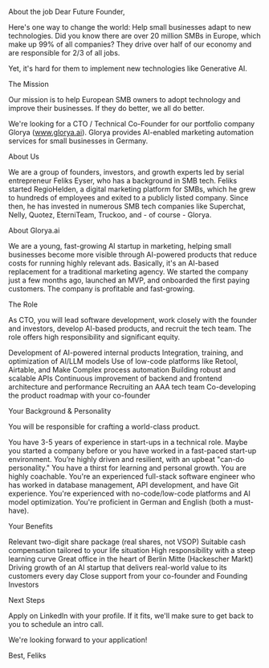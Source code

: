 About the job
Dear Future Founder,



Here's one way to change the world: Help small businesses adapt to new technologies. Did you know there are over 20 million SMBs in Europe, which make up 99% of all companies? They drive over half of our economy and are responsible for 2/3 of all jobs.



Yet, it's hard for them to implement new technologies like Generative AI.





The Mission



Our mission is to help European SMB owners to adopt technology and improve their businesses. If they do better, we all do better.



We're looking for a CTO / Technical Co-Founder for our portfolio company Glorya (www.glorya.ai). Glorya provides AI-enabled marketing automation services for small businesses in Germany.

About Us

We are a group of founders, investors, and growth experts led by serial entrepreneur Feliks Eyser, who has a background in SMB tech. Feliks started RegioHelden, a digital marketing platform for SMBs, which he grew to hundreds of employees and exited to a publicly listed company. Since then, he has invested in numerous SMB tech companies like Superchat, Nelly, Quotez, EterniTeam, Truckoo, and - of course - Glorya.


About Glorya.ai 

We are a young, fast-growing AI startup in marketing, helping small businesses become more visible through AI-powered products that reduce costs for running highly relevant ads. Basically, it's an AI-based replacement for a traditional marketing agency. We started the company just a few months ago, launched an MVP, and onboarded the first paying customers. The company is profitable and fast-growing.


The Role

As CTO, you will lead software development, work closely with the founder and investors, develop AI-based products, and recruit the tech team. The role offers high responsibility and significant equity.

Development of AI-powered internal products
Integration, training, and optimization of AI/LLM models
Use of low-code platforms like Retool, Airtable, and Make
Complex process automation
Building robust and scalable APIs
Continuous improvement of backend and frontend architecture and performance
Recruiting an AAA tech team
Co-developing the product roadmap with your co-founder

Your Background & Personality

You will be responsible for crafting a world-class product. 

You have 3-5 years of experience in start-ups in a technical role. Maybe you started a company before or you have worked in a fast-paced start-up environment.
You’re highly driven and resilient, with an upbeat "can-do personality."
You have a thirst for learning and personal growth. You are highly coachable.
You're an experienced full-stack software engineer who has worked in database management, API development, and have Git experience.
You're experienced with no-code/low-code platforms and AI model optimization.
You're proficient in German and English (both a must-have).

Your Benefits

Relevant two-digit share package (real shares, not VSOP)
Suitable cash compensation tailored to your life situation
High responsibility with a steep learning curve
Great office in the heart of Berlin Mitte (Hackescher Markt)
Driving growth of an AI startup that delivers real-world value to its customers every day
Close support from your co-founder and Founding Investors

Next Steps

Apply on LinkedIn with your profile.
If it fits, we'll make sure to get back to you to schedule an intro call.

We're looking forward to your application!

Best,
Feliks